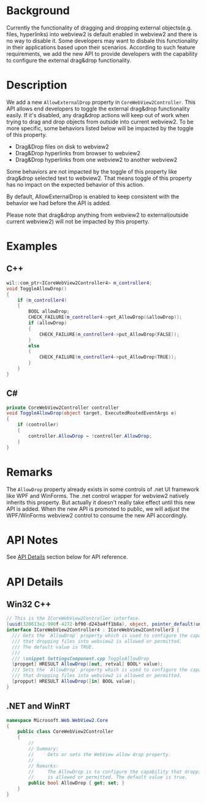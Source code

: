 # Background
Currently the functionality of dragging and dropping external objects(e.g. files, hyperlinks) into webview2 is default enabled in webview2 and there is no way to disable it. Some developers may want to disbale this functionality in their applications based upon their scenarios. According to such feature requirements, we add the new API to provide developers with the capability to configure the external drag&drop functionality.

# Description
We add a new `AllowExternalDrop` property in `CoreWebView2Controller`. 
This API allows end developers to toggle the external drag&drop functionality easily.
If it's disabled, any drag&drop actions will keep out of work when trying to drag and drop objects from outside into current webview2. 
To be more specific, some behaviors listed below will be impacted by the toggle of this property.

* Drag&Drop files on disk to webview2  
* Drag&Drop hyperlinks from browser to webview2
* Drag&Drop hyperlinks from one webview2 to another webview2

Some behaviors are not impacted by the toggle of this property like drag&drop selected text to webview2. That means toggle of this property has no impact on the expected behavior of this action.

By default, AllowExternalDrop is enabled to keep consistent with the behavior we had before the API is added.

Please note that drag&drop anything from webview2 to external(outside current webview2) will not be impacted by this property.

# Examples
## C++

```cpp
wil::com_ptr<ICoreWebView2Controller4> m_controller4;
void ToggleAllowDrop()
{
    if (m_controller4)
    {
        BOOL allowDrop;
        CHECK_FAILURE(m_controller4->get_AllowDrop(&allowDrop));
        if (allowDrop)
        {
            CHECK_FAILURE(m_controller4->put_AllowDrop(FALSE));
        }
        else
        {
            CHECK_FAILURE(m_controller4->put_AllowDrop(TRUE));
        }
    }
}
```

## C#
```c#
private CoreWebView2Controller controller
void ToggleAllowDrop(object target, ExecutedRoutedEventArgs e)
{
    if (controller)
    {
        controller.AllowDrop = !controller.AllowDrop;
    }
}
```

# Remarks
The `AllowDrop` property already exists in some controls of .net UI framework like WPF and WinForms. 
The .net control wrapper for webview2 natively inherits this property. 
But actually it doesn't really take effect until this new API is added.
When the new API is promoted to public, we will adjust the WPF/WinForms webview2 control to consume the new API accordingly.


# API Notes
See [API Details](#api-details) section below for API reference.

# API Details

## Win32 C++
```c#
// This is the ICoreWebView2Controller interface.
[uuid(320613e2-990f-4272-bf90-d243a4ff1b8a), object, pointer_default(unique)]
interface ICoreWebView2Controller4 : ICoreWebView2Controller3 {
  /// Gets the `AllowDrop` property which is used to configure the capability
  /// that dropping files into webview2 is allowed or permitted.
  /// The default value is TRUE.
  ///
  /// \snippet SettingsComponent.cpp ToggleAllowDrop
  [propget] HRESULT AllowDrop([out, retval] BOOL* value);
  /// Sets the `AllowDrop` property which is used to configure the capability
  /// that dropping files into webview2 is allowed or permitted.
  [propput] HRESULT AllowDrop([in] BOOL value);
}
```

## .NET and WinRT
```c#
namespace Microsoft.Web.WebView2.Core
{
    public class CoreWebView2Controller
    {
        //
        // Summary:
        //     Gets or sets the WebView allow drop property.
        //
        // Remarks:
        //     The AllowDrop is to configure the capability that dropping files into webview2
        //     is allowed or permitted. The default value is true.
        public bool AllowDrop { get; set; }
    }
}
```
